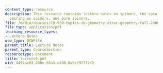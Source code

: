 ```yaml
---
content_type: resource
description: This resource contains lecture notes on spinors, the spin group, a bilinear
  pairing on spinors, and pure spinors.
file: /media/courses/18-969-topics-in-geometry-dirac-geometry-fall-2006/44924c83488e85a3e4906a0cf9f712f2_lecture5.pdf
file_type: application/pdf
learning_resource_types:
- Lecture Notes
ocw_type: OCWFile
parent_title: Lecture Notes
parent_type: CourseSection
resourcetype: Document
title: lecture5.pdf
uid: 44924c83-488e-85a3-e490-6a0cf9f712f2
---
```

